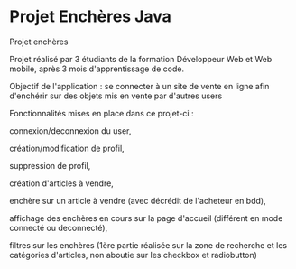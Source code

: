 # Projet Enchères Java
Projet enchères

Projet réalisé par 3 étudiants de la formation Développeur Web et Web mobile, après 3 mois d'apprentissage de code.

Objectif de l'application : se connecter à un site de vente en ligne afin d'enchérir sur des objets mis en vente par d'autres users

Fonctionnalités mises en place dans ce projet-ci :

  connexion/deconnexion du user,
  
  création/modification de profil,
  
  suppression de profil,
  
  création d'articles à vendre,
  
  enchère sur un article à vendre (avec décrédit de l'acheteur en bdd),
  
  affichage des enchères en cours sur la page d'accueil (différent en mode connecté ou deconnecté),
  
  filtres sur les enchères (1ère partie réalisée sur la zone de recherche et les catégories d'articles, non aboutie sur les checkbox et radiobutton)
